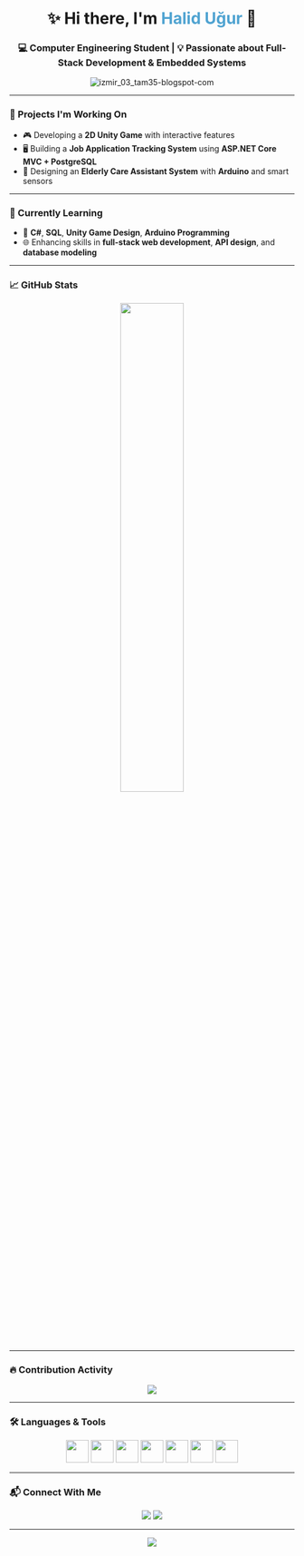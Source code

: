 <h1 align="center">✨ Hi there, I'm <span style="color:#4fa3d1;">Halid Uğur</span> 👋</h1>
<h3 align="center">💻 Computer Engineering Student | 💡 Passionate about Full-Stack Development & Embedded Systems</h3>


<p align="center">
  <img src="https://github.com/user-attachments/assets/a845758d-a0e6-42ef-8e58-f84cac91089c" alt="izmir_03_tam35-blogspot-com" />
</p>



---

### 🚀 Projects I'm Working On

- 🎮 Developing a **2D Unity Game** with interactive features  
- 🖥️ Building a **Job Application Tracking System** using **ASP.NET Core MVC + PostgreSQL**  
- 🧠 Designing an **Elderly Care Assistant System** with **Arduino** and smart sensors

---

### 🧠 Currently Learning

- 💬 **C#**, **SQL**, **Unity Game Design**, **Arduino Programming**  
- 🌐 Enhancing skills in **full-stack web development**, **API design**, and **database modeling**

---

### 📈 GitHub Stats

<p align="center">
  <img src="https://github-readme-stats.vercel.app/api/top-langs/?username=halidugur&layout=compact&theme=radical" width="47%" />
</p>

---

### 🔥 Contribution Activity

<p align="center">
  <img src="https://github-readme-activity-graph.vercel.app/graph?username=halidugur&theme=react-dark" />

</p>

---

### 🛠️ Languages & Tools

<p align="center">
  <img src="https://cdn.jsdelivr.net/gh/devicons/devicon/icons/cplusplus/cplusplus-original.svg" width="40" />
  <img src="https://cdn.jsdelivr.net/gh/devicons/devicon/icons/csharp/csharp-original.svg" width="40" />
  <img src="https://cdn.jsdelivr.net/gh/devicons/devicon/icons/html5/html5-original.svg" width="40" />
  <img src="https://cdn.jsdelivr.net/gh/devicons/devicon/icons/css3/css3-original.svg" width="40" />
  <img src="https://cdn.jsdelivr.net/gh/devicons/devicon/icons/javascript/javascript-original.svg" width="40" />
  <img src="https://cdn.jsdelivr.net/gh/devicons/devicon/icons/postgresql/postgresql-original.svg" width="40" />
  <img src="https://cdn.jsdelivr.net/gh/devicons/devicon/icons/arduino/arduino-original.svg" width="40" />
</p>

---

### 📬 Connect With Me

<p align="center">
  <a href="mailto:halidugur0390@gmail.com"><img src="https://img.shields.io/badge/Email-D14836?style=for-the-badge&logo=gmail&logoColor=white"/></a>
  <a href="https://www.linkedin.com/in/halid-u%C4%9Fur-7a688030a" target="_blank"><img src="https://img.shields.io/badge/LinkedIn-0077B5?style=for-the-badge&logo=linkedin&logoColor=white"/></a>
</p>

---

<p align="center">
  <img src="https://capsule-render.vercel.app/api?type=waving&color=gradient&height=80&section=footer"/>
</p>

